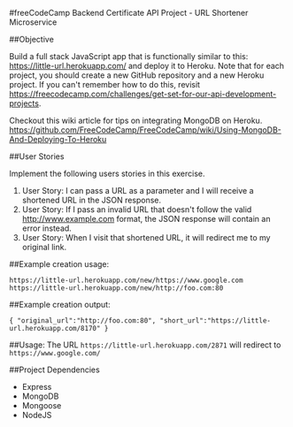 #freeCodeCamp Backend Certificate API Project - URL Shortener Microservice

##Objective 

Build a full stack JavaScript app that is functionally similar to this: https://little-url.herokuapp.com/ and deploy it to Heroku. Note that for each
project, you should create a new GitHub repository and a new Heroku project.
If you can't remember how to do this, revisit https://freecodecamp.com/challenges/get-set-for-our-api-development-projects.

Checkout this wiki article for tips on integrating MongoDB on Heroku.
https://github.com/FreeCodeCamp/FreeCodeCamp/wiki/Using-MongoDB-And-Deploying-To-Heroku

##User Stories

Implement the following users stories in this exercise.

1. User Story:  I can pass a URL as a parameter and I will receive a shortened
URL in the JSON response.
2. User Story: If I pass an invalid URL that doesn't follow the valid
http://www.example.com format, the JSON response will contain an error instead.
3. User Story: When I visit that shortened URL, it will redirect me to my
original link.

##Example creation usage:
```
https://little-url.herokuapp.com/new/https://www.google.com
https://little-url.herokuapp.com/new/http://foo.com:80
```

##Example creation output:
```
{ "original_url":"http://foo.com:80", "short_url":"https://little-url.herokuapp.com/8170" }
```

##Usage:
The URL ```https://little-url.herokuapp.com/2871``` will redirect to ```https://www.google.com/```

##Project Dependencies

- Express
- MongoDB
- Mongoose
- NodeJS
